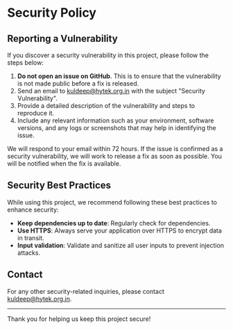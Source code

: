 # Security Policy

## Reporting a Vulnerability

If you discover a security vulnerability in this project, please follow the steps below:

1.  **Do not open an issue on GitHub**. This is to ensure that the vulnerability is not made public before a fix is released.
2.  Send an email to [kuldeep@hytek.org.in](mailto:kuldeep@hytek.org.in) with the subject "Security Vulnerability".
3.  Provide a detailed description of the vulnerability and steps to reproduce it.
4.  Include any relevant information such as your environment, software versions, and any logs or screenshots that may help in identifying the issue.

We will respond to your email within 72 hours. If the issue is confirmed as a security vulnerability, we will work to release a fix as soon as possible. You will be notified when the fix is available.

## Security Best Practices

While using this project, we recommend following these best practices to enhance security:

*   **Keep dependencies up to date**: Regularly check for dependencies.
*   **Use HTTPS**: Always serve your application over HTTPS to encrypt data in transit.
*   **Input validation**: Validate and sanitize all user inputs to prevent injection attacks.

## Contact

For any other security-related inquiries, please contact [kuldeep@hytek.org.in](mailto:kuldeep@hytek.org.in).

---

Thank you for helping us keep this project secure!
